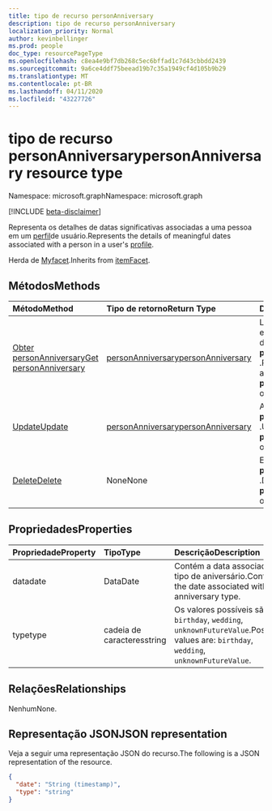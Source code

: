 ```yaml
---
title: tipo de recurso personAnniversary
description: tipo de recurso personAnniversary
localization_priority: Normal
author: kevinbellinger
ms.prod: people
doc_type: resourcePageType
ms.openlocfilehash: c8ea4e9bf7db268c5ec6bffad1c7d43cbbdd2439
ms.sourcegitcommit: 9a6ce4ddf75beead19b7c35a1949cf4d105b9b29
ms.translationtype: MT
ms.contentlocale: pt-BR
ms.lasthandoff: 04/11/2020
ms.locfileid: "43227726"
---
```

# <a name="personanniversary-resource-type"></a><span data-ttu-id="038c2-103">tipo de recurso personAnniversary</span><span class="sxs-lookup"><span data-stu-id="038c2-103">personAnniversary resource type</span></span>

<span data-ttu-id="038c2-104">Namespace: microsoft.graph</span><span class="sxs-lookup"><span data-stu-id="038c2-104">Namespace: microsoft.graph</span></span>

[!INCLUDE [beta-disclaimer](../../includes/beta-disclaimer.md)]

<span data-ttu-id="038c2-105">Representa os detalhes de datas significativas associadas a uma pessoa em um [perfil](profile.md)de usuário.</span><span class="sxs-lookup"><span data-stu-id="038c2-105">Represents the details of meaningful dates associated with a person in a user's [profile](profile.md).</span></span>

<span data-ttu-id="038c2-106">Herda de [Myfacet](itemFacet.md).</span><span class="sxs-lookup"><span data-stu-id="038c2-106">Inherits from [itemFacet](itemFacet.md).</span></span>

## <a name="methods"></a><span data-ttu-id="038c2-107">Métodos</span><span class="sxs-lookup"><span data-stu-id="038c2-107">Methods</span></span>

| <span data-ttu-id="038c2-108">Método</span><span class="sxs-lookup"><span data-stu-id="038c2-108">Method</span></span>                                                   | <span data-ttu-id="038c2-109">Tipo de retorno</span><span class="sxs-lookup"><span data-stu-id="038c2-109">Return Type</span></span>                               | <span data-ttu-id="038c2-110">Descrição</span><span class="sxs-lookup"><span data-stu-id="038c2-110">Description</span></span>                                                              |
|:---------------------------------------------------------|:------------------------------------------|:-------------------------------------------------------------------------|
| [<span data-ttu-id="038c2-111">Obter personAnniversary</span><span class="sxs-lookup"><span data-stu-id="038c2-111">Get personAnniversary</span></span>](../api/personanniversary-get.md) | [<span data-ttu-id="038c2-112">personAnniversary</span><span class="sxs-lookup"><span data-stu-id="038c2-112">personAnniversary</span></span>](personanniversary.md) | <span data-ttu-id="038c2-113">Leia as propriedades e os relacionamentos de um objeto **personAnniversary** .</span><span class="sxs-lookup"><span data-stu-id="038c2-113">Read the properties and relationships of a **personAnniversary** object.</span></span> |
| [<span data-ttu-id="038c2-114">Update</span><span class="sxs-lookup"><span data-stu-id="038c2-114">Update</span></span>](../api/personanniversary-update.md)             | [<span data-ttu-id="038c2-115">personAnniversary</span><span class="sxs-lookup"><span data-stu-id="038c2-115">personAnniversary</span></span>](personanniversary.md) | <span data-ttu-id="038c2-116">Atualizar um objeto **personAnniversary** .</span><span class="sxs-lookup"><span data-stu-id="038c2-116">Update a **personAnniversary** object.</span></span>                                   |
| [<span data-ttu-id="038c2-117">Delete</span><span class="sxs-lookup"><span data-stu-id="038c2-117">Delete</span></span>](../api/personanniversary-delete.md)             | <span data-ttu-id="038c2-118">None</span><span class="sxs-lookup"><span data-stu-id="038c2-118">None</span></span>                                      | <span data-ttu-id="038c2-119">Excluir um objeto **personAnniversary** .</span><span class="sxs-lookup"><span data-stu-id="038c2-119">Delete a **personAnniversary** object.</span></span>                                   |

## <a name="properties"></a><span data-ttu-id="038c2-120">Propriedades</span><span class="sxs-lookup"><span data-stu-id="038c2-120">Properties</span></span>

| <span data-ttu-id="038c2-121">Propriedade</span><span class="sxs-lookup"><span data-stu-id="038c2-121">Property</span></span>     | <span data-ttu-id="038c2-122">Tipo</span><span class="sxs-lookup"><span data-stu-id="038c2-122">Type</span></span>        | <span data-ttu-id="038c2-123">Descrição</span><span class="sxs-lookup"><span data-stu-id="038c2-123">Description</span></span>                                                      |
|:-------------|:------------|:-----------------------------------------------------------------|
|<span data-ttu-id="038c2-124">data</span><span class="sxs-lookup"><span data-stu-id="038c2-124">date</span></span>          |<span data-ttu-id="038c2-125">Data</span><span class="sxs-lookup"><span data-stu-id="038c2-125">Date</span></span>         | <span data-ttu-id="038c2-126">Contém a data associada ao tipo de aniversário.</span><span class="sxs-lookup"><span data-stu-id="038c2-126">Contains the date associated with the anniversary type.</span></span>          |
|<span data-ttu-id="038c2-127">type</span><span class="sxs-lookup"><span data-stu-id="038c2-127">type</span></span>          |<span data-ttu-id="038c2-128">cadeia de caracteres</span><span class="sxs-lookup"><span data-stu-id="038c2-128">string</span></span>       | <span data-ttu-id="038c2-129">Os valores possíveis são: `birthday`, `wedding`, `unknownFutureValue`.</span><span class="sxs-lookup"><span data-stu-id="038c2-129">Possible values are: `birthday`, `wedding`, `unknownFutureValue`.</span></span>|

## <a name="relationships"></a><span data-ttu-id="038c2-130">Relações</span><span class="sxs-lookup"><span data-stu-id="038c2-130">Relationships</span></span>

<span data-ttu-id="038c2-131">Nenhum</span><span class="sxs-lookup"><span data-stu-id="038c2-131">None.</span></span>

## <a name="json-representation"></a><span data-ttu-id="038c2-132">Representação JSON</span><span class="sxs-lookup"><span data-stu-id="038c2-132">JSON representation</span></span>

<span data-ttu-id="038c2-133">Veja a seguir uma representação JSON do recurso.</span><span class="sxs-lookup"><span data-stu-id="038c2-133">The following is a JSON representation of the resource.</span></span>

<!-- {
  "blockType": "resource",
  "optionalProperties": [

  ],
  "@odata.type": "microsoft.graph.personAnniversary",
  "baseType": ""
}-->

```json
{
  "date": "String (timestamp)",
  "type": "string"
}
```

<!-- uuid: 16cd6b66-4b1a-43a1-adaf-3a886856ed98
2019-02-04 14:57:30 UTC -->
<!-- {
  "type": "#page.annotation",
  "description": "personAnniversary resource",
  "keywords": "",
  "section": "documentation",
  "tocPath": ""
}-->
